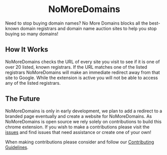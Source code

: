 <h1 align="center">NoMoreDomains</h1>
Need to stop buying domain names? No More Domains blocks all the best-known domain registrars and domain name auction sites to help you stop buying so many domains!

## How It Works

NoMoreDomains checks the URL of every site you visit to see if it is one of over 20 listed, known registrars. If the URL matches one of the listed registrars NoMoreDomains will make an immediate redirect away from that site to Google. While the extension is active you will not be able to access any of the listed registrars.

## The Future

NoMoreDomains is only in early development, we plan to add a redirect to a branded page eventually and create a website for NoMoreDomains. As NoMoreDomains is open source we rely solely on contributions to build this chrome extension. If you wish to make a contributions please visit the [issues](https://github.com/immattdavison/NoMoreDomains/issues) and find issues that need assistance or create one of your own! 

When making contributions please consider and follow our [Contributing Guidelines](https://github.com/immattdavison/NoMoreDomains/blob/master/contributing.md).